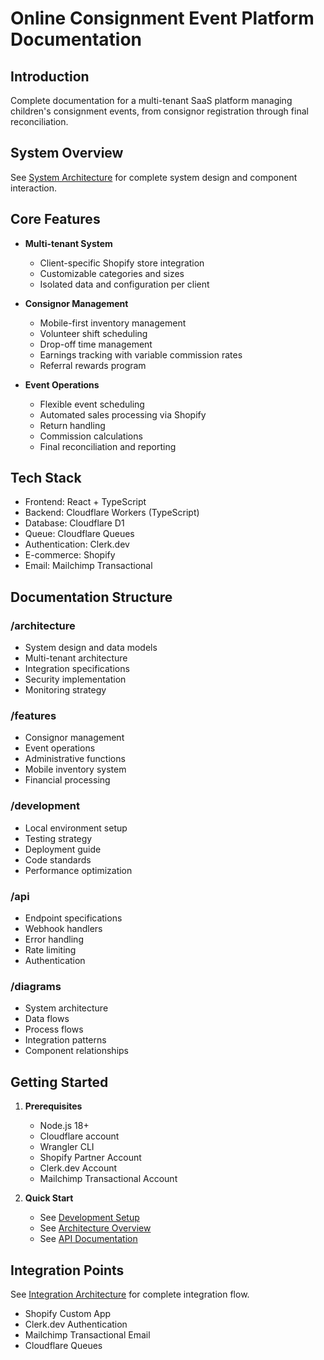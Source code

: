 # Online Consignment Event Platform Documentation

## Introduction
Complete documentation for a multi-tenant SaaS platform managing children's consignment events, from consignor registration through final reconciliation.

## System Overview
See [System Architecture](./diagrams/architecture/system-architecture.mmd) for complete system design and component interaction.

## Core Features

- **Multi-tenant System**
  - Client-specific Shopify store integration
  - Customizable categories and sizes
  - Isolated data and configuration per client

- **Consignor Management**
  - Mobile-first inventory management
  - Volunteer shift scheduling
  - Drop-off time management
  - Earnings tracking with variable commission rates
  - Referral rewards program

- **Event Operations**
  - Flexible event scheduling
  - Automated sales processing via Shopify
  - Return handling
  - Commission calculations
  - Final reconciliation and reporting

## Tech Stack

- Frontend: React + TypeScript
- Backend: Cloudflare Workers (TypeScript)
- Database: Cloudflare D1
- Queue: Cloudflare Queues
- Authentication: Clerk.dev
- E-commerce: Shopify
- Email: Mailchimp Transactional

## Documentation Structure

### /architecture
- System design and data models
- Multi-tenant architecture
- Integration specifications
- Security implementation
- Monitoring strategy

### /features
- Consignor management
- Event operations
- Administrative functions
- Mobile inventory system
- Financial processing

### /development
- Local environment setup
- Testing strategy
- Deployment guide
- Code standards
- Performance optimization

### /api
- Endpoint specifications
- Webhook handlers
- Error handling
- Rate limiting
- Authentication

### /diagrams
- System architecture
- Data flows
- Process flows
- Integration patterns
- Component relationships

## Getting Started

1. **Prerequisites**
   - Node.js 18+
   - Cloudflare account
   - Wrangler CLI
   - Shopify Partner Account
   - Clerk.dev Account
   - Mailchimp Transactional Account

2. **Quick Start**
   - See [Development Setup](./development/setup.md)
   - See [Architecture Overview](./architecture/overview.md)
   - See [API Documentation](./api/endpoints.md)

## Integration Points

See [Integration Architecture](./diagrams/architecture/integration-architecture.mmd) for complete integration flow.

- Shopify Custom App
- Clerk.dev Authentication
- Mailchimp Transactional Email
- Cloudflare Queues
